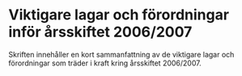 # Viktigare lagar och förordningar inför årsskiftet 2006/2007

Skriften innehåller en kort sammanfattning av de viktigare lagar och förordningar som träder i kraft kring årsskiftet 2006/2007\.
